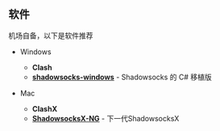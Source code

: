##  软件

机场自备，以下是软件推荐

- Windows
  - **Clash**
  - **[shadowsocks-windows](https://github.com/shadowsocks/shadowsocks-windows)** -  Shadowsocks 的 C# 移植版

- Mac
  - **ClashX**
  - **[ShadowsocksX-NG](https://github.com/shadowsocks/ShadowsocksX-NG)** - 下一代ShadowsocksX

